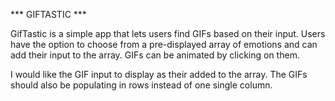 *** GIFTASTIC ***

<!-- What this does -->
GifTastic is a simple app that lets users find GIFs based on their input. Users have the option to choose from a pre-displayed array of emotions and can add their input to the array. GIFs can be animated by clicking on them.

<!-- What's coming -->
I would like the GIF input to display as their added to the array. The GIFs should also be populating in rows instead of one single column. 